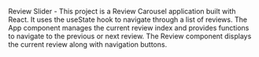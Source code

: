 Review Slider - This project is a Review Carousel application built with React. It uses the useState hook to navigate through a list of reviews. The App component manages the current review index and provides functions to navigate to the previous or next review. The Review component displays the current review along with navigation buttons.
